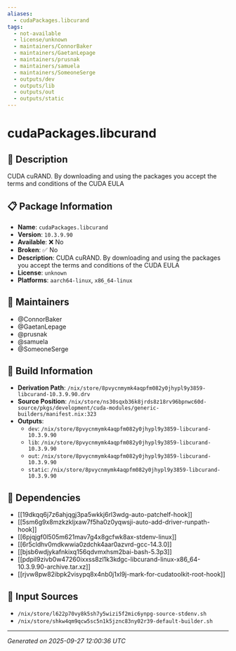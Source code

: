 ```yaml
---
aliases:
  - cudaPackages.libcurand
tags:
  - not-available
  - license/unknown
  - maintainers/ConnorBaker
  - maintainers/GaetanLepage
  - maintainers/prusnak
  - maintainers/samuela
  - maintainers/SomeoneSerge
  - outputs/dev
  - outputs/lib
  - outputs/out
  - outputs/static
---
```


# cudaPackages.libcurand

## 📝 Description

CUDA cuRAND. By downloading and using the packages you accept the terms and conditions of the CUDA EULA

## 📋 Package Information

- **Name**: `cudaPackages.libcurand`
- **Version**: `10.3.9.90`
- **Available**: ❌ No
- **Broken**: ✅ No
- **Description**: CUDA cuRAND. By downloading and using the packages you accept the terms and conditions of the CUDA EULA
- **License**: `unknown`
- **Platforms**: `aarch64-linux`, `x86_64-linux`
## 👥 Maintainers

- @ConnorBaker
- @GaetanLepage
- @prusnak
- @samuela
- @SomeoneSerge


## 🔧 Build Information

- **Derivation Path**: `/nix/store/8pvycnmymk4aqpfm082y0jhypl9y3859-libcurand-10.3.9.90.drv`
- **Source Position**: `/nix/store/ns30sqxb36k8jrds8z18rv96bpnwc60d-source/pkgs/development/cuda-modules/generic-builders/manifest.nix:323`
- **Outputs**:
  - `dev`:  `/nix/store/8pvycnmymk4aqpfm082y0jhypl9y3859-libcurand-10.3.9.90`
  - `lib`:  `/nix/store/8pvycnmymk4aqpfm082y0jhypl9y3859-libcurand-10.3.9.90`
  - `out`:  `/nix/store/8pvycnmymk4aqpfm082y0jhypl9y3859-libcurand-10.3.9.90`
  - `static`:  `/nix/store/8pvycnmymk4aqpfm082y0jhypl9y3859-libcurand-10.3.9.90`

## 🔗 Dependencies

- [[19dkqq6j7z6ahjqgj3pa5wkkj6rl3wdg-auto-patchelf-hook]]
- [[5sm6g9x8mzkzkljxaw7f5ha0z0yqwsji-auto-add-driver-runpath-hook]]
- [[6pjqjgf0l505m621mav7g4x8gcfwk8ax-stdenv-linux]]
- [[6r5cldhv0mdkwwia0zdchk4aar0azvrd-gcc-14.3.0]]
- [[bjsb6wdjykafnkixq156qdvmxhsm2bai-bash-5.3p3]]
- [[pdpil9zivb0w47260ixxss8zl1k3kdgc-libcurand-linux-x86_64-10.3.9.90-archive.tar.xz]]
- [[rjvw8pw82ibpk2visypq8x4nb0j1xl9j-mark-for-cudatoolkit-root-hook]]

## 📁 Input Sources

- `/nix/store/l622p70vy8k5sh7y5wizi5f2mic6ynpg-source-stdenv.sh`
- `/nix/store/shkw4qm9qcw5sc5n1k5jznc83ny02r39-default-builder.sh`

---
*Generated on 2025-09-27 12:00:36 UTC*
